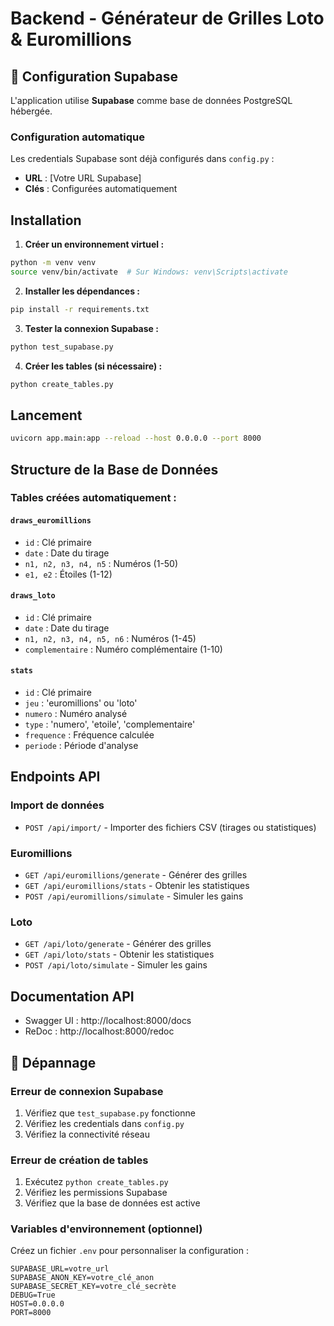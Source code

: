 # Backend - Générateur de Grilles Loto & Euromillions

## 🚀 Configuration Supabase

L'application utilise **Supabase** comme base de données PostgreSQL hébergée.

### Configuration automatique

Les credentials Supabase sont déjà configurés dans `config.py` :
- **URL** : [Votre URL Supabase]
- **Clés** : Configurées automatiquement

## Installation

1. **Créer un environnement virtuel :**
```bash
python -m venv venv
source venv/bin/activate  # Sur Windows: venv\Scripts\activate
```

2. **Installer les dépendances :**
```bash
pip install -r requirements.txt
```

3. **Tester la connexion Supabase :**
```bash
python test_supabase.py
```

4. **Créer les tables (si nécessaire) :**
```bash
python create_tables.py
```

## Lancement

```bash
uvicorn app.main:app --reload --host 0.0.0.0 --port 8000
```

## Structure de la Base de Données

### Tables créées automatiquement :

#### `draws_euromillions`
- `id` : Clé primaire
- `date` : Date du tirage
- `n1, n2, n3, n4, n5` : Numéros (1-50)
- `e1, e2` : Étoiles (1-12)

#### `draws_loto`
- `id` : Clé primaire
- `date` : Date du tirage
- `n1, n2, n3, n4, n5, n6` : Numéros (1-45)
- `complementaire` : Numéro complémentaire (1-10)

#### `stats`
- `id` : Clé primaire
- `jeu` : 'euromillions' ou 'loto'
- `numero` : Numéro analysé
- `type` : 'numero', 'etoile', 'complementaire'
- `frequence` : Fréquence calculée
- `periode` : Période d'analyse

## Endpoints API

### Import de données
- `POST /api/import/` - Importer des fichiers CSV (tirages ou statistiques)

### Euromillions
- `GET /api/euromillions/generate` - Générer des grilles
- `GET /api/euromillions/stats` - Obtenir les statistiques
- `POST /api/euromillions/simulate` - Simuler les gains

### Loto
- `GET /api/loto/generate` - Générer des grilles
- `GET /api/loto/stats` - Obtenir les statistiques
- `POST /api/loto/simulate` - Simuler les gains

## Documentation API
- Swagger UI : http://localhost:8000/docs
- ReDoc : http://localhost:8000/redoc

## 🔧 Dépannage

### Erreur de connexion Supabase
1. Vérifiez que `test_supabase.py` fonctionne
2. Vérifiez les credentials dans `config.py`
3. Vérifiez la connectivité réseau

### Erreur de création de tables
1. Exécutez `python create_tables.py`
2. Vérifiez les permissions Supabase
3. Vérifiez que la base de données est active

### Variables d'environnement (optionnel)
Créez un fichier `.env` pour personnaliser la configuration :
```env
SUPABASE_URL=votre_url
SUPABASE_ANON_KEY=votre_clé_anon
SUPABASE_SECRET_KEY=votre_clé_secrète
DEBUG=True
HOST=0.0.0.0
PORT=8000
``` 